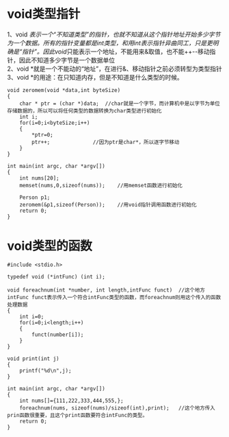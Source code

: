 void类型指针
=================
1、void *表示一个“不知道类型”的指针，也就不知道从这个指针地址开始多少字节为一个数据。所有的指针变量都是int类型，和用int表示指针异曲同工，只是更明确是“指针”。因此void*只能表示一个地址，不能用来&取值，也不能++--移动指针，因此不知道多少字节是一个数据单位  
2、void *就是一个不能动的“地址”，在进行&、移动指针之前必须转型为类型指针  
3、void *的用途：在只知道内存，但是不知道是什么类型的时候。  

```
void zeromem(void *data,int byteSize)
{
	char * ptr = (char *)data;	//char就是一个字节，而计算机中是以字节为单位存储数据的，所以可以将任何类型的数据转换为char类型进行初始化
	int i;
	for(i=0;i<byteSize;i++)
	{
		*ptr=0;
		ptr++;				//因为ptr是char*，所以逐字节移动
	}
}
 
int main(int argc, char *argv[])
{
    int nums[20];
    memset(nums,0,sizeof(nums));	//用memset函数进行初始化
    
    Person p1;
    zeromem(&p1,sizeof(Person));	//用void指针调用函数进行初始化 
    return 0;
}
```


void类型的函数
==================

```
#include <stdio.h>

typedef void (*intFunc) (int i);

void foreachnum(int *number, int length,intFunc funct)	//这个地方intFunc funct表示传入一个符合intFunc类型的函数，而foreachnum则用这个传入的函数处理数据
{
	int i=0;
	for(i=0;i<length;i++)
	{
		funct(number[i]);
	}
}

void print(int j)
{
	printf("%d\n",j);
}

int main(int argc, char *argv[])
{
	int nums[]={111,222,333,444,555,};
	foreachnum(nums, sizeof(nums)/sizeof(int),print);	//这个地方传入prin函数很重要，且这个print函数要符合intFunc的类型。
	return 0;
}
```
